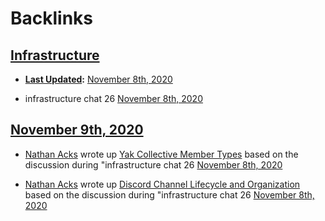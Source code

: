
# Backlinks
## [Infrastructure](<Infrastructure.md>)
- **[Last Updated](<Last Updated.md>):** [November 8th, 2020](<November 8th, 2020.md>)

- infrastructure chat 26 [November 8th, 2020](<November 8th, 2020.md>)

## [November 9th, 2020](<November 9th, 2020.md>)
- [Nathan Acks](<Nathan Acks.md>) wrote up [Yak Collective Member Types](<Yak Collective Member Types.md>) based on  the discussion during "infrastructure chat 26 [November 8th, 2020](<November 8th, 2020.md>)

- [Nathan Acks](<Nathan Acks.md>) wrote up [Discord Channel Lifecycle and Organization](<Discord Channel Lifecycle and Organization.md>) based on  the discussion during "infrastructure chat 26 [November 8th, 2020](<November 8th, 2020.md>)

